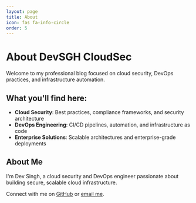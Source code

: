 ```yaml
---
layout: page
title: About
icon: fas fa-info-circle
order: 5
---
```

# About DevSGH CloudSec

Welcome to my professional blog focused on cloud security, DevOps practices, and infrastructure automation.

## What you'll find here:

- **Cloud Security**: Best practices, compliance frameworks, and security architecture
- **DevOps Engineering**: CI/CD pipelines, automation, and infrastructure as code
- **Enterprise Solutions**: Scalable architectures and enterprise-grade deployments

## About Me

I'm Dev Singh, a cloud security and DevOps engineer passionate about building secure, scalable cloud infrastructure.

Connect with me on [GitHub](https://github.com/devsgh-vid) or [email me](mailto:devsingh.videos@gmail.com).
